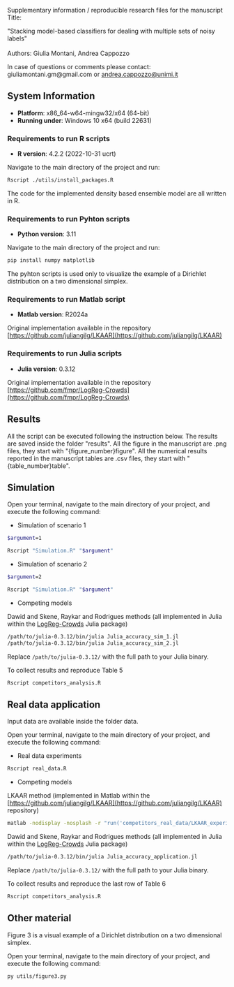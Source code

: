 Supplementary information / reproducible research files for the manuscript Title:

"Stacking model-based classifiers for dealing with multiple sets of noisy labels"\
\
Authors: Giulia Montani, Andrea Cappozzo

In case of questions or comments please contact: giuliamontani.gm\@gmail.com or andrea.cappozzo@unimi.it

## System Information

-   **Platform**: x86_64-w64-mingw32/x64 (64-bit)
-   **Running under**: Windows 10 x64 (build 22631)

### Requirements to run R scripts

-   **R version**: 4.2.2 (2022-10-31 ucrt)

Navigate to the main directory of the project and run:

``` bash
Rscript ./utils/install_packages.R
```

The code for the implemented density based ensemble model are all written in R.

### Requirements to run Pyhton scripts

-   **Python version**: 3.11

Navigate to the main directory of the project and run:

``` bash
pip install numpy matplotlib
```

The pyhton scripts is used only to visualize the example of a Dirichlet distribution on a two dimensional simplex.

### Requirements to run Matlab script

-   **Matlab version**: R2024a

Original implementation available in the repository [https://github.com/juliangilg/LKAAR](https://github.com/juliangilg/LKAAR)

### Requirements to run Julia scripts

-   **Julia version**: 0.3.12 

Original implementation available in the repository [https://github.com/fmpr/LogReg-Crowds](https://github.com/fmpr/LogReg-Crowds)

## Results
All the script can be executed following the instruction below. 
The results are saved inside the folder "results". 
All the figure in the manuscript are .png files, they start with "{figure_number}figure".
All the numerical results reported in the manuscript tables are .csv files, they start with "{table_number}table".

## Simulation

Open your terminal, navigate to the main directory of your project, and execute the following command:

-   Simulation of scenario 1

``` bash
$argument=1

Rscript "Simulation.R" "$argument"
```

-   Simulation of scenario 2

``` bash
$argument=2

Rscript "Simulation.R" "$argument"
```

-   Competing models

Dawid and Skene, Raykar and Rodrigues methods (all implemented in Julia within the [LogReg-Crowds](https://github.com/fmpr/LogReg-Crowds) Julia package)

``` bash
/path/to/julia-0.3.12/bin/julia Julia_accuracy_sim_1.jl
/path/to/julia-0.3.12/bin/julia Julia_accuracy_sim_2.jl
```

Replace `/path/to/julia-0.3.12/` with the full path to your Julia binary.

To collect results and reproduce Table 5

``` bash
Rscript competitors_analysis.R
```

## Real data application

Input data are available inside the folder data.

Open your terminal, navigate to the main directory of your project, and execute the following command:

-   Real data experiments

``` bash
Rscript real_data.R
```

-   Competing models

LKAAR method (implemented in Matlab within the [https://github.com/juliangilg/LKAAR](https://github.com/juliangilg/LKAAR) repository)

``` bash
matlab -nodisplay -nosplash -r "run('competitors_real_data/LKAAR_experiment.m'); exit;"
```

Dawid and Skene, Raykar and Rodrigues methods (all implemented in Julia within the [LogReg-Crowds](https://github.com/fmpr/LogReg-Crowds) Julia package)

``` bash
/path/to/julia-0.3.12/bin/julia Julia_accuracy_application.jl
```

Replace `/path/to/julia-0.3.12/` with the full path to your Julia binary.

To collect results and reproduce the last row of Table 6

``` bash
Rscript competitors_analysis.R
```

## Other material

Figure 3 is a visual example of a Dirichlet distribution on a two dimensional simplex.

Open your terminal, navigate to the main directory of your project, and execute the following command:

``` bash
py utils/figure3.py
```

